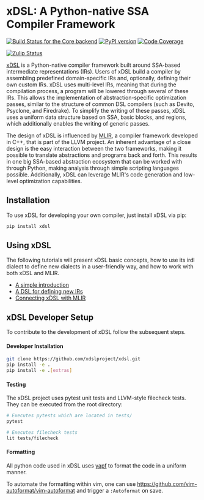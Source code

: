 # xDSL: A Python-native SSA Compiler Framework

[![Build Status for the Core backend](https://github.com/xdslproject/xdsl/actions/workflows/ci-core.yml/badge.svg)](https://github.com/xdslproject/xdsl/actions/workflows/ci-core.yml?query=workflow%3A%22CI+-+Python+application%22++)
[![PyPI version](https://badge.fury.io/py/xdsl.svg)](https://badge.fury.io/py/xdsl)
[![Code Coverage](https://codecov.io/gh/xdslproject/xdsl/main/graph/badge.svg)](https://codecov.io/gh/xdslproject/xdsl)

[![Zulip Status](https://img.shields.io/badge/chat-on%20zulip-%2336C5F0)](https://xdsl.zulipchat.com)

[xDSL](http://www.xdsl.dev) is a Python-native compiler framework built around
SSA-based intermediate representations (IRs). Users of xDSL build a compiler by
assembling predefined domain-specific IRs and, optionally, defining their own custom IRs. xDSL uses multi-level IRs, meaning
that during the compilation process, a program will be lowered through several
of these IRs. This allows the implementation of abstraction-specific
optimization passes, similar to the structure of common DSL compilers (such as
Devito, Psyclone, and Firedrake). To simplify the writing of these passes, xDSL
uses a uniform data structure based on SSA, basic blocks, and regions, which
additionally enables the writing of generic passes.

The design of xDSL is influenced by [MLIR](https://mlir.llvm.org/), a compiler
framework developed in C++, that is part of the LLVM project. An inherent
advantage of a close design is the easy interaction between the two frameworks,
making it possible to translate abstractions and programs back and forth. This
results in one big SSA-based abstraction ecosystem that can be worked with
through Python, making analysis through simple scripting languages possible.
Additionally, xDSL can leverage MLIR's code generation and low-level
optimization capabilities.

## Installation

To use xDSL for developing your own compiler, just install xDSL via pip:

```bash
pip install xdsl
```

## Using xDSL

The following tutorials will present xDSL basic concepts, how to
use its irdl dialect to define new dialects in a user-friendly way, and how to
work with both xDSL and MLIR.

- [A simple introduction](https://xdsl.dev/xdsl/retro/notebooks/?path=docs/tutorial.ipynb)
- [A DSL for defining new IRs](https://xdsl.dev/xdsl/retro/notebooks/?path=docs/irdl.ipynb)
- [Connecting xDSL with MLIR](docs/mlir_interoperation.md)

## xDSL Developer Setup

To contribute to the development of xDSL follow the subsequent steps.


#### Developer Installation

```bash
git clone https://github.com/xdslproject/xdsl.git
pip install -e .
pip install -e .[extras]
```

#### Testing

The xDSL project uses pytest unit tests and LLVM-style filecheck tests. They can
be executed from the root directory:

```bash
# Executes pytests which are located in tests/
pytest

# Executes filecheck tests
lit tests/filecheck
```

#### Formatting

All python code used in xDSL uses [yapf](https://github.com/google/yapf) to
format the code in a uniform manner.

To automate the formatting within vim, one can use
https://github.com/vim-autoformat/vim-autoformat and trigger a `:Autoformat` on
save.
